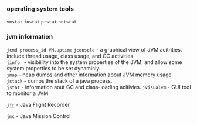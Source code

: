 ### operating system tools
`vmstat` `iostat` `prstat` `netstat`

### jvm information
`jcmd process_id VM.uptime` 
`jconsole` - a graphical view of JVM acitrities. include thread usage, class usage, and GC activities   
`jinfo `  - visibiility into the system properties of the JVM, and allow some system properties to be set dynamicly.  
`jmap` - heap dumps and other information about JVM memory usage   
`jstack` - dumps the stack of a java process.  
`jstat` - information aout GC and class-loading acitivies.
`jvisualvm`  - GUI tool to  monitor a JVM

[`jfr`](https://docs.oracle.com/javacomponents/jmc-5-4/jfr-runtime-guide/about.htm#JFRUH170) - Java Flight Recorder  

`jmc` - Java Mission Control  



